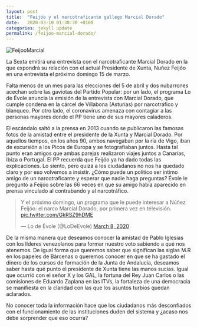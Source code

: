 ```yaml
---
layout: post
title:  "Feijóo y el narcotraficante gallego Marcial Dorado"
date:   2020-03-10 01:30:30 +0100
categories: jekyll update
permalink: /feijoo-marcial-dorado/
---
```


<img src="../assets/images/2020/03/20200310f1.jpg" alt="FeijooMarcial">

La Sexta emitirá una entrevista con el narcotraficante Marcial Dorado en la que expondrá su relación con el actual Presidente de Xunta, Nuñez Feijóo en una entrevista el próximo domingo 15 de marzo.

Falta menos de un mes para las elecciones del 5 de abril y dos nubarrones acechan sobre las gaviotas del Partido Popular: por un lado, el programa Lo de Évole anuncia la emisión de la entrevista con Marcial Dorado, que cumple condena en la cárcel de Villabona (Asturias) por narcotráfico y blanqueo. Por otro lado, el coronavirus amenaza con contagiar a las personas mayores donde el PP tiene uno de sus mayores caladeros.

El escándalo saltó a la prensa en 2013 cuando se publicaron las famosas fotos de la amistad entre el presidente de la Xunta y Marcial Dorado. Por aquellos tiempos, en los años 90, ambos navegaban por la ría de Vigo, iban de excursión a los Picos de Europa y se fotografiaban juntos. Hasta tal punto eran amigos que ambas parejas realizaron viajes juntos a Canarias, Ibiza o Portugal. El PP recuerda que Feijóo ya ha dado todas las explicaciones. Lo siento, pero quizá a los ciudadanos no nos ha quedado claro y por eso volvemos a insistir. ¿Cómo puede un político ser íntimo amigo de un narcotraficante y esperar que nadie haga preguntas? Évole le preguntó a Feijóo sobre las 66 veces en que su amigo había aparecido en prensa vinculado al contrabando y al narcotráfico.

<blockquote class="twitter-tweet"><p lang="es" dir="ltr">Y el próximo domingo, un programa que le puede interesar a Núñez Feijóo: el narco Marcial Dorado, por primera vez en televisión. <a href="https://t.co/GkRSZ9hDME">pic.twitter.com/GkRSZ9hDME</a></p>&mdash; Lo de Évole (@LoDeEvole) <a href="https://twitter.com/LoDeEvole/status/1236766293254160385?ref_src=twsrc%5Etfw">March 8, 2020</a></blockquote> <script async src="https://platform.twitter.com/widgets.js" charset="utf-8"></script>

De la misma manera que deseamos conocer la amistad de Pablo Iglesias con los líderes venezolanos para formar nuestro voto sabiendo a qué nos atenemos. De igual forma que queremos saber que significan las siglas M.R en los papeles de Bárcenas o queremos conocer en que se ha gastado el dinero de los cursos de formación de la Junta de Andalucía, deseamos saber hasta qué punto el presidente de Xunta tiene las manos sucias. Igual que ocurrió con el señor X y los GAL, la fortuna del Rey Juan Carlos o las comisiones de Eduardo Zaplana en las ITVs, la fortaleza de una democracia se manifiesta en la claridad con las que los asuntos turbios quedan aclarados.

No conocer toda la información hace que los ciudadanos más desconfiados con el funcionamiento de las instituciones duden del sistema y ¿acaso nos debe sorprender que eso ocurra?
